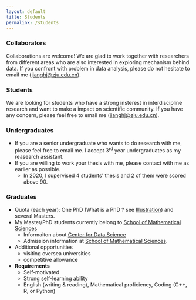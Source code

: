 ```yaml
---
layout: default
title: Students
permalink: /students
---
```


### Collaborators
Collaborations are welcome! We are glad to work together with researchers from different areas who are also interested in exploring mechanism behind data. If you confront with problem in data analysis, please do not hesitate to email me (jianghj@zju.edu.cn).

### Students
We are looking for students who have a strong insterest in interdiscipline research and want to make a impact on scientific community. If you have any concern, please feel free to email me (jianghj@zju.edu.cn).
### Undergraduates
* If you are a senior undergraduate who wants to do research with me, please feel free to email me. I accept 3<sup>rd</sup> year undergraduates as my reasearch assistant.
* If you are willing to work your thesis with me, please contact with me as earlier as possible.
    - In 2020, I supervised 4 students' thesis and 2 of them were scored above 90.

### Graduates
  - Quota (each year): One PhD (What is a PhD ? see [Illustration](/resources/PhD/IllustratedGuidePhD-Matt-Might.pdf)) and several Masters.
  - My Master/PhD students currently belong to [School of Mathematical Sciences](http://www.math.zju.edu.cn/)
      - Informaiton about [Center for Data Science](http://cds.zju.edu.cn/)
      - Admission information at [School of Mathematical Sciences](http://www.math.zju.edu.cn/38087/list.htm).
  - Additional opportunities
      - visiting oversea universities
      - competitive allowance
  - **Requirements**
      - Self-motivated 
      - Strong self-learning ability
      - English (writing & reading), Mathematical proficiency, Coding (C++, R, or Python)

